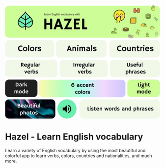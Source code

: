 ![Hazel App](resources/summary.webp)

# Hazel - Learn English vocabulary

Learn a variety of English vocabulary by using the most beautiful and colorful app to learn verbs, colors, countries and nationalities, and much more.